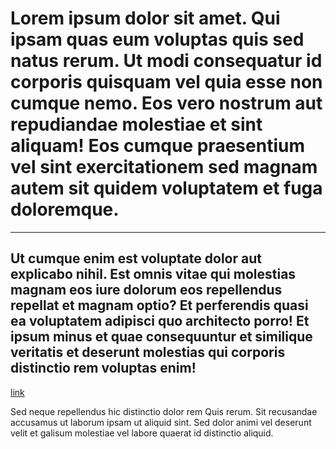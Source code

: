 

# Lorem ipsum dolor sit amet. Qui ipsam quas eum voluptas quis sed natus rerum. Ut modi consequatur id corporis quisquam vel quia esse non cumque nemo. Eos vero nostrum aut repudiandae molestiae et sint aliquam! Eos cumque praesentium vel sint exercitationem sed magnam autem sit quidem voluptatem et fuga doloremque.

---

## Ut cumque enim est voluptate dolor aut explicabo nihil. Est omnis vitae qui molestias magnam eos iure dolorum eos repellendus repellat et magnam optio? Et perferendis quasi ea voluptatem adipisci quo architecto porro! Et ipsum minus et quae consequuntur et similique veritatis et deserunt molestias qui corporis distinctio rem voluptas enim!



[link](link)

 Sed neque repellendus hic distinctio dolor rem Quis rerum. Sit recusandae accusamus ut laborum ipsam ut aliquid sint. Sed dolor animi vel deserunt velit et galisum molestiae vel labore quaerat id distinctio aliquid.

